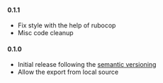 #### 0.1.1

- Fix style with the help of rubocop
- Misc code cleanup

#### 0.1.0

- Initial release following the [semantic versioning][]
- Allow the export from local source

[semantic versioning]: http://semver.org
